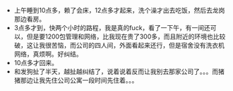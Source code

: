 + 上午睡到10点多，赖了会床，12点多才起来，洗个澡才出去吃饭，然后去龙岗那边看房。
+ 3点多才到，快两个小时的路程，我是真的fuck，看了一下午，有一间还可以，但是要1200包管理和网络，比我现在贵了300多，而且附近的环境也比较破，这让我很苦恼，而公司的四人间，外面看起来还行，但是宿舍没有洗衣机网络，真烦啊。好纠结。
+ 10点多才回来。
+ 和发狗扯了半天，越扯越纠结了，说着说着反而让我别去那家公司了。。。而猪猪那边让我先住公司公寓一段时间先住着。。。


